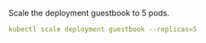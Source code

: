 Scale the deployment guestbook to 5 pods.

```yaml
kubectl scale deployment guestbook --replicas=5
```